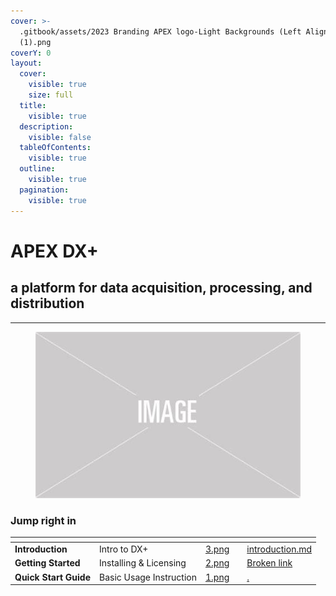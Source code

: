 ```yaml
---
cover: >-
  .gitbook/assets/2023 Branding APEX logo-Light Backgrounds (Left Aligned)
  (1).png
coverY: 0
layout:
  cover:
    visible: true
    size: full
  title:
    visible: true
  description:
    visible: false
  tableOfContents:
    visible: true
  outline:
    visible: true
  pagination:
    visible: true
---
```


# APEX DX+

## a platform for data acquisition, processing, and distribution

***

<figure><img src=".gitbook/assets/placeholder image.jfif" alt=""><figcaption></figcaption></figure>

### Jump right in

<table data-view="cards"><thead><tr><th></th><th></th><th data-hidden data-card-cover data-type="files"></th><th data-hidden></th><th data-hidden data-card-target data-type="content-ref"></th></tr></thead><tbody><tr><td><strong>Introduction</strong></td><td>Intro to DX+</td><td><a href=".gitbook/assets/3.png">3.png</a></td><td></td><td><a href="dx+-overview/introduction.md">introduction.md</a></td></tr><tr><td><strong>Getting Started</strong></td><td>Installing &#x26; Licensing</td><td><a href=".gitbook/assets/2.png">2.png</a></td><td></td><td><a href="broken-reference">Broken link</a></td></tr><tr><td><strong>Quick Start Guide</strong></td><td>Basic Usage Instruction</td><td><a href=".gitbook/assets/1.png">1.png</a></td><td></td><td><a href="./">.</a></td></tr></tbody></table>
